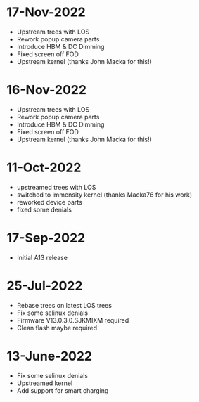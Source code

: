# 17-Nov-2022
- Upstream trees with LOS
- Rework popup camera parts
- Introduce HBM & DC Dimming
- Fixed screen off FOD
- Upstream kernel (thanks John Macka for this!)

# 16-Nov-2022
- Upstream trees with LOS
- Rework popup camera parts
- Introduce HBM & DC Dimming
- Fixed screen off FOD
- Upstream kernel (thanks John Macka for this!)

# 11-Oct-2022
- upstreamed trees with LOS
- switched to immensity kernel (thanks Macka76 for his work)
- reworked device parts
- fixed some denials

# 17-Sep-2022
- Initial A13 release

# 25-Jul-2022
- Rebase trees on latest LOS trees
- Fix some selinux denials
- Firmware V13.0.3.0.SJKMIXM required
- Clean flash maybe required

# 13-June-2022

- Fix some selinux denials
- Upstreamed kernel
- Add support for smart charging
